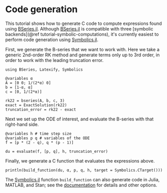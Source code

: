 # Code generation

This tutorial shows how to generate C code to compute expressions found using
[BSeries.jl](https://github.com/ranocha/BSeries.jl).
Although [BSeries.jl](https://github.com/ranocha/BSeries.jl) is compatible with three
[symbolic backends](@ref tutorial-symbolic-computations), it's currently easiest to
perform code generation using [Symbolics.jl](https://github.com/JuliaSymbolics/Symbolics.jl).

First, we generate the B-series that we want to work with.
Here we take a generic 2nd-order RK method and generate terms only up to 3rd order,
in order to work with the leading truncation error.


```@example code-generation
using BSeries, Latexify, Symbolics

@variables α
A = [0 0; 1/(2*α) 0]
b = [1-α, α]
c = [0, 1/(2*α)]

rk22 = bseries(A, b, c, 3)
exact = ExactSolution(rk22)
truncation_error = rk22 - exact
```

Next we set up the ODE of interest, and evaluate the B-series with that right-hand side.


```@example code-generation
@variables h # time step size
@variables p q # variables of the ODE
f = [p * (2 - q), q * (p - 1)]

du = evaluate(f, [p, q], h, truncation_error)
```

Finally, we generate a C function that evaluates the expressions above.


```@example code-generation
println(build_function(du, α, p, q, h, target = Symbolics.CTarget()))
```

The [Symbolics.jl](https://github.com/JuliaSymbolics/Symbolics.jl) function `build_function`
can also generate code in Julia, MATLAB, and Stan; see the
[documentation](https://symbolics.juliasymbolics.org/stable/manual/build_function/#build_function)
for details and other options.
